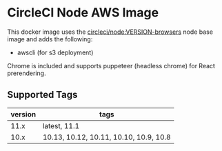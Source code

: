 # CircleCI Node AWS Image
This docker image uses the [circleci/node:VERSION-browsers](https://circleci.com/docs/2.0/circleci-images/#nodejs) node base image and adds the following:
* awscli (for s3 deployment)

Chrome is included and supports puppeteer (headless chrome) for React prerendering.

## Supported Tags
version | tags
------ | ------
11.x | latest, 11.1
10.x | 10.13, 10.12, 10.11, 10.10, 10.9, 10.8

